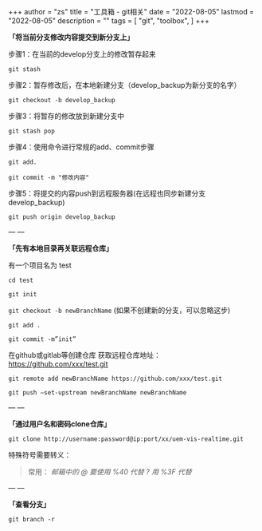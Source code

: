 +++
author = "zs"
title = "工具箱 - git相关"
date = "2022-08-05"
lastmod = "2022-08-05"
description = ""
tags = [
    "git",
    "toolbox",
]
+++

**「将当前分支修改内容提交到新分支上」**

步骤1：在当前的develop分支上的修改暂存起来

`git stash`

步骤2：暂存修改后，在本地新建分支（develop_backup为新分支的名字）

`git checkout -b develop_backup`

步骤3：将暂存的修改放到新建分支中

`git stash pop`

步骤4：使用命令进行常规的add、commit步骤

`git add.`

`git commit -m "修改内容"`

步骤5：将提交的内容push到远程服务器(在远程也同步新建分支develop_backup)

`git push origin develop_backup`

— —

**「先有本地目录再关联远程仓库」**

有一个项目名为 test

`cd test`

`git init`

`git checkout -b newBranchName` (如果不创建新的分支，可以忽略这步)

`git add .`

`git commit -m”init”`

在github或gitlab等创建仓库
获取远程仓库地址：https://github.com/xxx/test.git

`git remote add newBranchName https://github.com/xxx/test.git`

`git push —set-upstream newBranchName newBranchName`

— —

**「通过用户名和密码clone仓库」**

`git clone http://username:password@ip:port/xx/uem-vis-realtime.git`

特殊符号需要转义：

>常用：
>*邮箱中的 @ 要使用 %40 代替*
>*? 用 %3F 代替*

— —

**「查看分支」**

`git branch -r`
